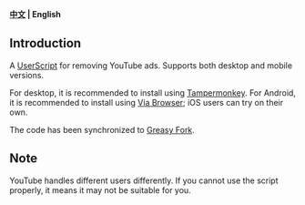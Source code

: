 **[中文](./README.md) | English**

## Introduction

A [UserScript](https://raw.githubusercontent.com/iamfugui/youtube-adb/main/index.user.js) for removing YouTube ads. Supports both desktop and mobile versions.

For desktop, it is recommended to install using [Tampermonkey](https://www.tampermonkey.net/).
For Android, it is recommended to install using [Via Browser](https://viayoo.com/); iOS users can try on their own.

The code has been synchronized to [Greasy Fork](https://greasyfork.org/scripts/459541-youtube-adb).

## Note

YouTube handles different users differently. If you cannot use the script properly, it means it may not be suitable for you.
